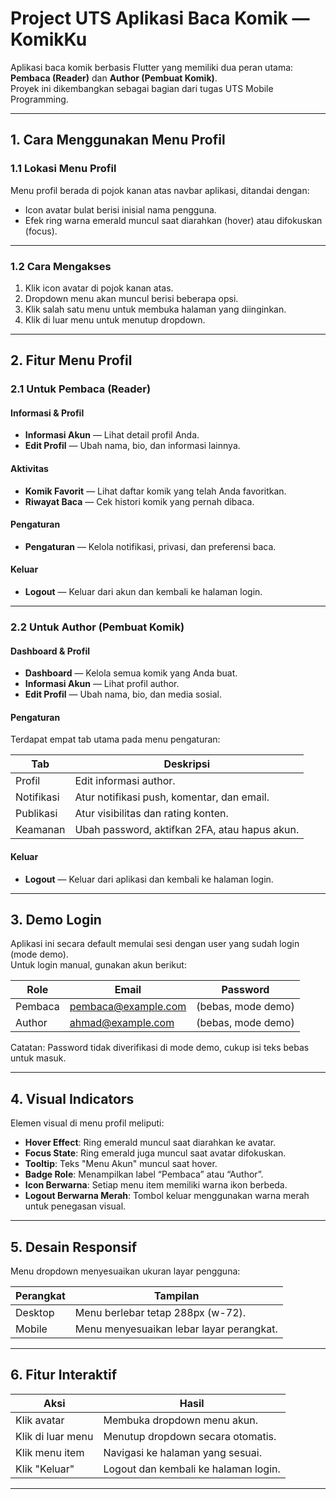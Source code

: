 # Project UTS Aplikasi Baca Komik — KomikKu

Aplikasi baca komik berbasis Flutter yang memiliki dua peran utama:  
**Pembaca (Reader)** dan **Author (Pembuat Komik)**.  
Proyek ini dikembangkan sebagai bagian dari tugas UTS Mobile Programming.

---

## 1. Cara Menggunakan Menu Profil

### 1.1 Lokasi Menu Profil
Menu profil berada di pojok kanan atas navbar aplikasi, ditandai dengan:
- Icon avatar bulat berisi inisial nama pengguna.
- Efek ring warna emerald muncul saat diarahkan (hover) atau difokuskan (focus).

---

### 1.2 Cara Mengakses
1. Klik icon avatar di pojok kanan atas.
2. Dropdown menu akan muncul berisi beberapa opsi.
3. Klik salah satu menu untuk membuka halaman yang diinginkan.
4. Klik di luar menu untuk menutup dropdown.

---

## 2. Fitur Menu Profil

### 2.1 Untuk Pembaca (Reader)

#### Informasi & Profil
- **Informasi Akun** — Lihat detail profil Anda.  
- **Edit Profil** — Ubah nama, bio, dan informasi lainnya.

#### Aktivitas
- **Komik Favorit** — Lihat daftar komik yang telah Anda favoritkan.  
- **Riwayat Baca** — Cek histori komik yang pernah dibaca.

#### Pengaturan
- **Pengaturan** — Kelola notifikasi, privasi, dan preferensi baca.

#### Keluar
- **Logout** — Keluar dari akun dan kembali ke halaman login.

---

### 2.2 Untuk Author (Pembuat Komik)

#### Dashboard & Profil
- **Dashboard** — Kelola semua komik yang Anda buat.
- **Informasi Akun** — Lihat profil author.
- **Edit Profil** — Ubah nama, bio, dan media sosial.

#### Pengaturan
Terdapat empat tab utama pada menu pengaturan:

| Tab | Deskripsi |
|-----|------------|
| Profil | Edit informasi author. |
| Notifikasi | Atur notifikasi push, komentar, dan email. |
| Publikasi | Atur visibilitas dan rating konten. |
| Keamanan | Ubah password, aktifkan 2FA, atau hapus akun. |

#### Keluar
- **Logout** — Keluar dari aplikasi dan kembali ke halaman login.

---

## 3. Demo Login

Aplikasi ini secara default memulai sesi dengan user yang sudah login (mode demo).  
Untuk login manual, gunakan akun berikut:

| Role | Email | Password |
|------|--------|-----------|
| Pembaca | pembaca@example.com | (bebas, mode demo) |
| Author | ahmad@example.com | (bebas, mode demo) |

Catatan: Password tidak diverifikasi di mode demo, cukup isi teks bebas untuk masuk.

---

## 4. Visual Indicators

Elemen visual di menu profil meliputi:
- **Hover Effect**: Ring emerald muncul saat diarahkan ke avatar.
- **Focus State**: Ring emerald juga muncul saat avatar difokuskan.
- **Tooltip**: Teks "Menu Akun" muncul saat hover.
- **Badge Role**: Menampilkan label “Pembaca” atau “Author”.
- **Icon Berwarna**: Setiap menu item memiliki warna ikon berbeda.
- **Logout Berwarna Merah**: Tombol keluar menggunakan warna merah untuk penegasan visual.

---

## 5. Desain Responsif

Menu dropdown menyesuaikan ukuran layar pengguna:

| Perangkat | Tampilan |
|------------|-----------|
| Desktop | Menu berlebar tetap 288px (w-72). |
| Mobile | Menu menyesuaikan lebar layar perangkat. |

---

## 6. Fitur Interaktif

| Aksi | Hasil |
|------|--------|
| Klik avatar | Membuka dropdown menu akun. |
| Klik di luar menu | Menutup dropdown secara otomatis. |
| Klik menu item | Navigasi ke halaman yang sesuai. |
| Klik "Keluar" | Logout dan kembali ke halaman login. |

---
